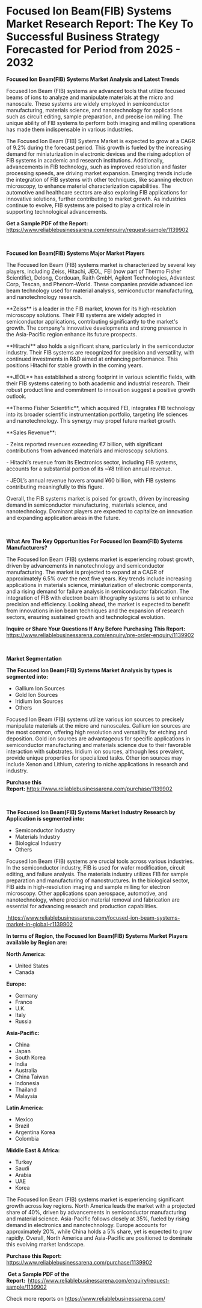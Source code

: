 <p><h1>Focused Ion Beam(FIB) Systems Market Research Report: The Key To Successful Business Strategy Forecasted for Period from 2025 - 2032</h1></p><p><strong>Focused Ion Beam(FIB) Systems Market Analysis and Latest Trends</strong></p>
<p><p>Focused Ion Beam (FIB) systems are advanced tools that utilize focused beams of ions to analyze and manipulate materials at the micro and nanoscale. These systems are widely employed in semiconductor manufacturing, materials science, and nanotechnology for applications such as circuit editing, sample preparation, and precise ion milling. The unique ability of FIB systems to perform both imaging and milling operations has made them indispensable in various industries.</p><p>The Focused Ion Beam (FIB) Systems Market is expected to grow at a CAGR of 9.2% during the forecast period. This growth is fueled by the increasing demand for miniaturization in electronic devices and the rising adoption of FIB systems in academic and research institutions. Additionally, advancements in FIB technology, such as improved resolution and faster processing speeds, are driving market expansion. Emerging trends include the integration of FIB systems with other techniques, like scanning electron microscopy, to enhance material characterization capabilities. The automotive and healthcare sectors are also exploring FIB applications for innovative solutions, further contributing to market growth. As industries continue to evolve, FIB systems are poised to play a critical role in supporting technological advancements.</p></p>
<p><strong>Get a Sample PDF of the Report:&nbsp;</strong> <a href="https://www.reliablebusinessarena.com/enquiry/request-sample/1139902?utm_campaign=3527&utm_medium=2&utm_source=Github&utm_content=ia&utm_term=25032025&utm_id=focused-ion-beamfib-systems">https://www.reliablebusinessarena.com/enquiry/request-sample/1139902</a></p>
<p>&nbsp;</p>
<p><strong>Focused Ion Beam(FIB) Systems Major Market Players</strong></p>
<p><p>The Focused Ion Beam (FIB) systems market is characterized by several key players, including Zeiss, Hitachi, JEOL, FEI (now part of Thermo Fisher Scientific), Delong, Cordouan, Raith GmbH, Agilent Technologies, Advantest Corp, Tescan, and Phenom-World. These companies provide advanced ion beam technology used for material analysis, semiconductor manufacturing, and nanotechnology research.</p><p>**Zeiss** is a leader in the FIB market, known for its high-resolution microscopy solutions. Their FIB systems are widely adopted in semiconductor applications, contributing significantly to the market's growth. The company's innovative developments and strong presence in the Asia-Pacific region enhance its future prospects.</p><p>**Hitachi** also holds a significant share, particularly in the semiconductor industry. Their FIB systems are recognized for precision and versatility, with continued investments in R&D aimed at enhancing performance. This positions Hitachi for stable growth in the coming years.</p><p>**JEOL** has established a strong footprint in various scientific fields, with their FIB systems catering to both academic and industrial research. Their robust product line and commitment to innovation suggest a positive growth outlook.</p><p>**Thermo Fisher Scientific**, which acquired FEI, integrates FIB technology into its broader scientific instrumentation portfolio, targeting life sciences and nanotechnology. This synergy may propel future market growth.</p><p>**Sales Revenue**: </p><p>- Zeiss reported revenues exceeding €7 billion, with significant contributions from advanced materials and microscopy solutions.</p><p>- Hitachi’s revenue from its Electronics sector, including FIB systems, accounts for a substantial portion of its ~¥8 trillion annual revenue.</p><p>- JEOL’s annual revenue hovers around ¥60 billion, with FIB systems contributing meaningfully to this figure.</p><p>Overall, the FIB systems market is poised for growth, driven by increasing demand in semiconductor manufacturing, materials science, and nanotechnology. Dominant players are expected to capitalize on innovation and expanding application areas in the future.</p></p>
<p>&nbsp;</p>
<p><strong>What Are The Key Opportunities For Focused Ion Beam(FIB) Systems Manufacturers?</strong></p>
<p><p>The Focused Ion Beam (FIB) systems market is experiencing robust growth, driven by advancements in nanotechnology and semiconductor manufacturing. The market is projected to expand at a CAGR of approximately 6.5% over the next five years. Key trends include increasing applications in materials science, miniaturization of electronic components, and a rising demand for failure analysis in semiconductor fabrication. The integration of FIB with electron beam lithography systems is set to enhance precision and efficiency. Looking ahead, the market is expected to benefit from innovations in ion beam techniques and the expansion of research sectors, ensuring sustained growth and technological evolution.</p></p>
<p><strong>Inquire or Share Your Questions If Any Before Purchasing This Report:</strong> <a href="https://www.reliablebusinessarena.com/enquiry/pre-order-enquiry/1139902?utm_campaign=3527&utm_medium=2&utm_source=Github&utm_content=ia&utm_term=25032025&utm_id=focused-ion-beamfib-systems">https://www.reliablebusinessarena.com/enquiry/pre-order-enquiry/1139902</a></p>
<p>&nbsp;</p>
<p><strong>Market Segmentation</strong></p>
<p><strong>The Focused Ion Beam(FIB) Systems Market Analysis by types is segmented into:</strong></p>
<p><ul><li>Gallium Ion Sources</li><li>Gold Ion Sources</li><li>Iridium Ion Sources</li><li>Others</li></ul></p>
<p><p>Focused Ion Beam (FIB) systems utilize various ion sources to precisely manipulate materials at the micro and nanoscales. Gallium ion sources are the most common, offering high resolution and versatility for etching and deposition. Gold ion sources are advantageous for specific applications in semiconductor manufacturing and materials science due to their favorable interaction with substrates. Iridium ion sources, although less prevalent, provide unique properties for specialized tasks. Other ion sources may include Xenon and Lithium, catering to niche applications in research and industry.</p></p>
<p><strong>Purchase this Report:&nbsp;</strong><a href="https://www.reliablebusinessarena.com/purchase/1139902?utm_campaign=3527&utm_medium=2&utm_source=Github&utm_content=ia&utm_term=25032025&utm_id=focused-ion-beamfib-systems">https://www.reliablebusinessarena.com/purchase/1139902</a></p>
<p>&nbsp;</p>
<p><strong>The Focused Ion Beam(FIB) Systems Market Industry Research by Application is segmented into:</strong></p>
<p><ul><li>Semiconductor Industry</li><li>Materials Industry</li><li>Biological Industry</li><li>Others</li></ul></p>
<p><p>Focused Ion Beam (FIB) systems are crucial tools across various industries. In the semiconductor industry, FIB is used for wafer modification, circuit editing, and failure analysis. The materials industry utilizes FIB for sample preparation and manufacturing of nanostructures. In the biological sector, FIB aids in high-resolution imaging and sample milling for electron microscopy. Other applications span aerospace, automotive, and nanotechnology, where precision material removal and fabrication are essential for advancing research and production capabilities.</p></p>
<p><a href="https://www.reliablebusinessarena.com/focused-ion-beam-systems-market-in-global-r1139902?utm_campaign=3527&utm_medium=2&utm_source=Github&utm_content=ia&utm_term=25032025&utm_id=focused-ion-beamfib-systems">&nbsp;https://www.reliablebusinessarena.com/focused-ion-beam-systems-market-in-global-r1139902</a></p>
<p><strong>In terms of Region, the Focused Ion Beam(FIB) Systems Market Players available by Region are:</strong></p>
<p>
    <p> <strong> North America: </strong>
        <ul>
            <li>United States</li>
            <li>Canada</li>
        </ul>
        </p> 
    <p> <strong> Europe: </strong>
        <ul>
            <li>Germany</li>
            <li>France</li>
            <li>U.K.</li>
            <li>Italy</li>
            <li>Russia</li>
        </ul>
        </p> 
    <p> <strong> Asia-Pacific: </strong>
        <ul>
            <li>China</li>
            <li>Japan</li>
            <li>South Korea</li>
            <li>India</li>
            <li>Australia</li>
            <li>China Taiwan</li>
            <li>Indonesia</li>
            <li>Thailand</li>
            <li>Malaysia</li>
        </ul>
        </p> 
    <p> <strong> Latin America: </strong>
        <ul>
            <li>Mexico</li>
            <li>Brazil</li>
            <li>Argentina Korea</li>
            <li>Colombia</li>
        </ul>
        </p> 
    <p> <strong> Middle East & Africa: </strong>
        <ul>
            <li>Turkey</li>
            <li>Saudi</li>
            <li>Arabia</li>
            <li>UAE</li>
            <li>Korea</li>
        </ul>
    </p>
    </p>
<p><p>The Focused Ion Beam (FIB) systems market is experiencing significant growth across key regions. North America leads the market with a projected share of 40%, driven by advancements in semiconductor manufacturing and material science. Asia-Pacific follows closely at 35%, fueled by rising demand in electronics and nanotechnology. Europe accounts for approximately 20%, while China holds a 5% share, yet is expected to grow rapidly. Overall, North America and Asia-Pacific are positioned to dominate this evolving market landscape.</p></p>
<p><strong>Purchase this Report: </strong><a href="https://www.reliablebusinessarena.com/purchase/1139902?utm_campaign=3527&utm_medium=2&utm_source=Github&utm_content=ia&utm_term=25032025&utm_id=focused-ion-beamfib-systems">https://www.reliablebusinessarena.com/purchase/1139902</a></p>
<p>&nbsp;<strong>Get a Sample PDF of the Report:&nbsp;&nbsp;</strong><a href="https://www.reliablebusinessarena.com/enquiry/request-sample/1139902?utm_campaign=3527&utm_medium=2&utm_source=Github&utm_content=ia&utm_term=25032025&utm_id=focused-ion-beamfib-systems">https://www.reliablebusinessarena.com/enquiry/request-sample/1139902</a></p>
<p><strong></strong></p>
<p>Check more reports on <a href="https://www.reliablebusinessarena.com/?utm_campaign=3527&utm_medium=2&utm_source=Github&utm_content=ia&utm_term=25032025&utm_id=focused-ion-beamfib-systems">https://www.reliablebusinessarena.com/</a></p>